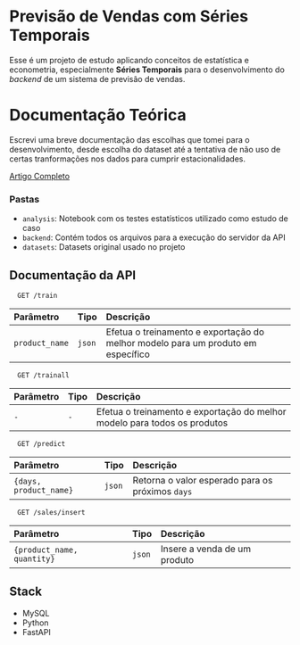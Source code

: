 
# Previsão de Vendas com Séries Temporais

Esse é um projeto de estudo aplicando conceitos de estatística e econometria, especialmente **Séries Temporais** para o desenvolvimento do *backend* de um sistema de previsão de vendas. 

# Documentação Teórica
Escrevi uma breve documentação das escolhas que tomei para o desenvolvimento, desde escolha do dataset até a tentativa de não uso de certas tranformações nos dados para cumprir estacionalidades.

[Artigo Completo](https://medium.com/@aquilamazzei/previs%C3%A3o-de-vendas-com-s%C3%A9ries-temporais-4aaf07aa06a5)

### Pastas
- `analysis`: Notebook com os testes estatísticos utilizado como estudo de caso
- `backend`: Contém todos os arquivos para a execução do servidor da API
- `datasets`: Datasets original usado no projeto 




## Documentação da API 


```
  GET /train
```

| Parâmetro   | Tipo       | Descrição                           |
| :---------- | :--------- | :---------------------------------- |
| `product_name` | `json` | Efetua o treinamento e exportação do melhor modelo para um produto em específico |

```
  GET /trainall
```

| Parâmetro   | Tipo       | Descrição                                   |
| :---------- | :--------- | :------------------------------------------ |
| `-`      | `-` | Efetua o treinamento e exportação do melhor modelo para todos os produtos |


```
  GET /predict
```

| Parâmetro   | Tipo       | Descrição                                   |
| :---------- | :--------- | :------------------------------------------ |
| `{days, product_name}`      | `json` | Retorna o valor esperado para os próximos `days`   |


```
  GET /sales/insert
```

| Parâmetro   | Tipo       | Descrição                                   |
| :---------- | :--------- | :------------------------------------------ |
| `{product_name, quantity}`      | `json` |Insere a venda de um produto  |





## Stack

 - MySQL
 - Python
 - FastAPI
